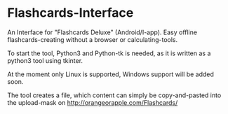 # Flashcards-Interface
An Interface for "Flashcards Deluxe" (Android/I-app). Easy offline flashcards-creating without a browser or calculating-tools.

To start the tool, Python3 and Python-tk is needed, as it is written as a python3 tool using tkinter.

At the moment only Linux is supported, Windows support will be added soon.

The tool creates a file, which content can simply be copy-and-pasted into the upload-mask on http://orangeorapple.com/Flashcards/
